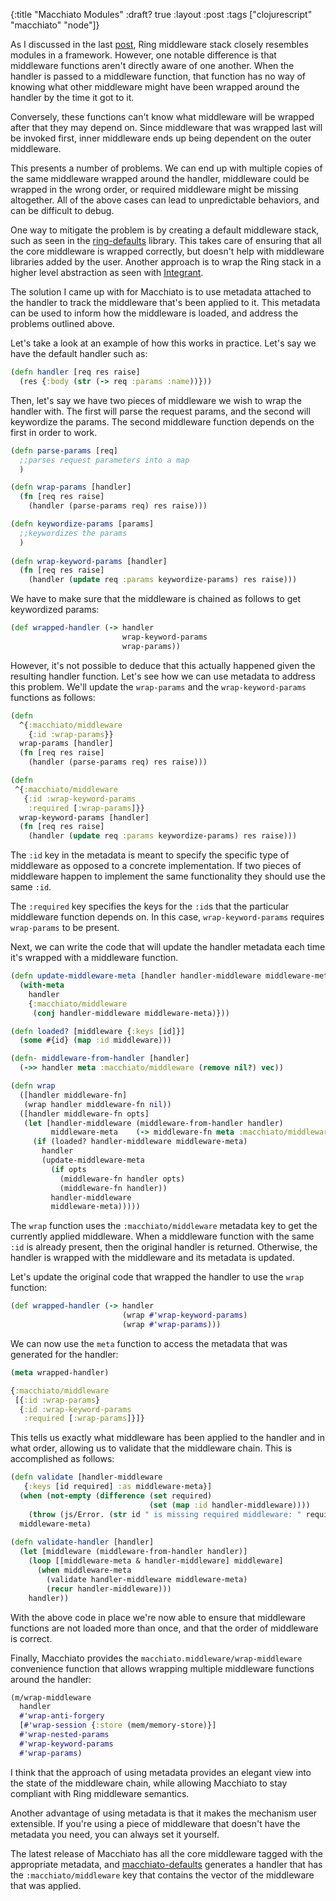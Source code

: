{:title "Macchiato Modules"
 :draft? true
 :layout :post
 :tags ["clojurescript" "macchiato" "node"]}
 
As I discussed in the last [post](http://yogthos.net/posts/2016-12-17-MacchiatoProgress.html), Ring middleware stack closely resembles modules in a framework. However, one notable difference is that middleware functions aren't directly aware of one another. When the handler is passed to a middleware function, that function has no way of knowing what other middleware might have been wrapped around the handler by the time it got to it.

Conversely, these functions can't know what middleware will be wrapped after that they may depend on. Since middleware that was wrapped last will be invoked first, inner middleware ends up being dependent on the outer middleware.

This presents a number of problems. We can end up with multiple copies of the same middleware wrapped around the handler, middleware could be wrapped in the wrong order, or required middleware might be missing altogether. All of the above cases can lead to unpredictable behaviors, and can be difficult to debug.

One way to mitigate the problem is by creating a default middleware stack, such as seen in the [ring-defaults](https://github.com/ring-clojure/ring-defaults) library. This takes care of ensuring that all the core middleware is wrapped correctly, but doesn't help with middleware libraries added by the user. Another approach is to wrap the Ring stack in a higher level abstraction as seen with [Integrant](https://github.com/weavejester/integrant).

The solution I came up with for Macchiato is to use metadata attached to the handler to track the middleware that's been applied to it. This metadata can be used to inform how the middleware is loaded, and address the problems outlined above.

Let's take a look at an example of how this works in practice. Let's say we have the default handler such as:

```clojure
(defn handler [req res raise]
  (res {:body (str (-> req :params :name))}))
```

Then, let's say we have two pieces of middleware we wish to wrap the handler with. The first will parse the request params, and the second will keywordize the params. The second middleware function depends on the first in order to work.

```clojure
(defn parse-params [req]
  ;;parses request parameters into a map
  )

(defn wrap-params [handler]
  (fn [req res raise]
    (handler (parse-params req) res raise)))

(defn keywordize-params [params]
  ;;keywordizes the params
  )
          
(defn wrap-keyword-params [handler]
  (fn [req res raise]
    (handler (update req :params keywordize-params) res raise)))
```

We have to make sure that the middleware is chained as follows to get keywordized params:

```clojure
(def wrapped-handler (-> handler
                         wrap-keyword-params
                         wrap-params))
```

However, it's not possible to deduce that this actually happened given the resulting handler function. Let's see how we can use metadata to address this problem. We'll update the `wrap-params` and the `wrap-keyword-params` functions as follows:

```clojure
(defn
  ^{:macchiato/middleware
    {:id :wrap-params}}    
  wrap-params [handler]
  (fn [req res raise]
    (handler (parse-params req) res raise)))

(defn
 ^{:macchiato/middleware
   {:id :wrap-keyword-params
    :required [:wrap-params]}}
  wrap-keyword-params [handler]
  (fn [req res raise]
    (handler (update req :params keywordize-params) res raise)))
```

The `:id` key in the metadata is meant to specify the specific type of middleware as opposed to a concrete implementation. If two pieces of middleware happen to implement the same functionality they should use the same `:id`. 

The `:required` key specifies the keys for the `:id`s that the particular middleware function depends on. In this case, `wrap-keyword-params` requires `wrap-params` to be present.

Next, we can write the code that will update the handler metadata each time it's wrapped with a middleware function.

```clojure
(defn update-middleware-meta [handler handler-middleware middleware-meta]
  (with-meta
    handler
    {:macchiato/middleware
     (conj handler-middleware middleware-meta)}))

(defn loaded? [middleware {:keys [id]}]
  (some #{id} (map :id middleware)))

(defn- middleware-from-handler [handler]
  (->> handler meta :macchiato/middleware (remove nil?) vec))

(defn wrap
  ([handler middleware-fn]
   (wrap handler middleware-fn nil))
  ([handler middleware-fn opts]
   (let [handler-middleware (middleware-from-handler handler)
         middleware-meta    (-> middleware-fn meta :macchiato/middleware)]
     (if (loaded? handler-middleware middleware-meta)
       handler
       (update-middleware-meta
         (if opts
           (middleware-fn handler opts)
           (middleware-fn handler))
         handler-middleware
         middleware-meta)))))
```

The `wrap` function uses the `:macchiato/middleware` metadata key to get the currently applied middleware. When a middleware function with the same `:id` is already present, then the original handler is returned. Otherwise, the handler is wrapped with the middleware and its metadata is updated.

Let's update the original code that wrapped the handler to use the `wrap` function:

```clojure
(def wrapped-handler (-> handler
                         (wrap #'wrap-keyword-params)
                         (wrap #'wrap-params)))
```

We can now use the `meta` function to access the metadata that was generated for the handler:

```clojure
(meta wrapped-handler)

{:macchiato/middleware
 [{:id :wrap-params}
  {:id :wrap-keyword-params
   :required [:wrap-params]}]}
```

This tells us exactly what middleware has been applied to the handler and in what order, allowing us to validate that the middleware chain. This is accomplished as follows:

```clojure
(defn validate [handler-middleware
   {:keys [id required] :as middleware-meta}]
  (when (not-empty (difference (set required)
                               (set (map :id handler-middleware))))
    (throw (js/Error. (str id " is missing required middleware: " required))))
  middleware-meta)
  
(defn validate-handler [handler]
  (let [middleware (middleware-from-handler handler)]
    (loop [[middleware-meta & handler-middleware] middleware]
      (when middleware-meta
        (validate handler-middleware middleware-meta)
        (recur handler-middleware)))
    handler))  
```

With the above code in place we're now able to ensure that middleware functions are not loaded more than once, and that the order of middleware is correct.

Finally, Macchiato provides the `macchiato.middleware/wrap-middleware` convenience function that allows wrapping multiple middleware functions around the handler:

```clojure
(m/wrap-middleware
  handler
  #'wrap-anti-forgery
  [#'wrap-session {:store (mem/memory-store)}]
  #'wrap-nested-params
  #'wrap-keyword-params
  #'wrap-params)
```

I think that the approach of using metadata provides an elegant view into the state of the middleware chain, while allowing Macchiato to stay compliant with Ring middleware semantics.

Another advantage of using metadata is that it makes the mechanism user extensible. If you're using a piece of middleware that doesn't have the metadata you need, you can always set it yourself.

The latest release of Macchiato has all the core middleware tagged with the appropriate metadata, and [macchiato-defaults](https://github.com/macchiato-framework/macchiato-defaults) generates a handler that has the `:macchiato/middleware` key that contains the vector of the middleware that was applied.

 
  
  
  